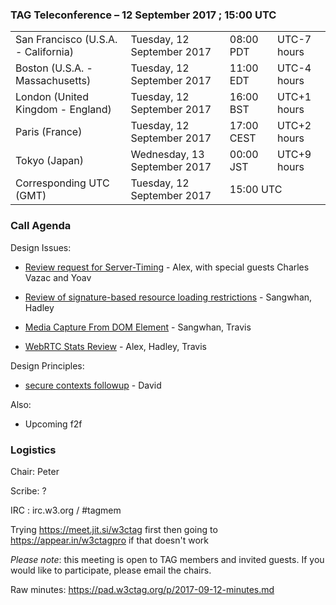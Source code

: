 ### TAG Teleconference – 12 September 2017 ; 15:00 UTC

<table>
<tr><td> San Francisco (U.S.A. - California) <td> Tuesday, 12 September 2017 <td> 08:00 PDT <td> UTC-7 hours
<tr><td> Boston (U.S.A. - Massachusetts) <td> Tuesday, 12 September 2017 <td> 11:00 EDT <td> UTC-4 hours
<tr><td> London (United Kingdom - England) <td> Tuesday, 12 September 2017 <td> 16:00 BST <td> UTC+1 hours
<tr><td> Paris (France) <td> Tuesday, 12 September 2017 <td> 17:00 CEST <td> UTC+2 hours
<tr><td> Tokyo (Japan) <td> Wednesday, 13 September 2017 <td> 00:00 JST <td> UTC+9 hours
<tr><td> Corresponding UTC (GMT) <td> Tuesday, 12 September 2017 <td colspan=2> 15:00 UTC
</table>

### Call Agenda

Design Issues: 
* [Review request for Server-Timing](https://github.com/w3ctag/design-reviews/issues/188) - Alex, with special guests Charles Vazac and Yoav

* [Review of signature-based resource loading restrictions](https://github.com/w3ctag/design-reviews/issues/186) - Sangwhan, Hadley
* [Media Capture From DOM Element](https://github.com/w3ctag/design-reviews/issues/130) - Sangwhan, Travis
* [WebRTC Stats Review](https://github.com/w3ctag/design-reviews/issues/148) - Alex, Hadley, Travis

Design Principles: 
* [secure contexts followup](https://github.com/w3ctag/design-principles/pull/75) - David

Also: 
* Upcoming f2f

### Logistics

Chair: Peter

Scribe: ?

IRC : irc.w3.org / #tagmem

Trying https://meet.jit.si/w3ctag first then going to https://appear.in/w3ctagpro if that doesn't work

*Please note*: this meeting is open to TAG members and invited guests. If you would like to participate, please email the chairs.

Raw minutes: https://pad.w3ctag.org/p/2017-09-12-minutes.md
